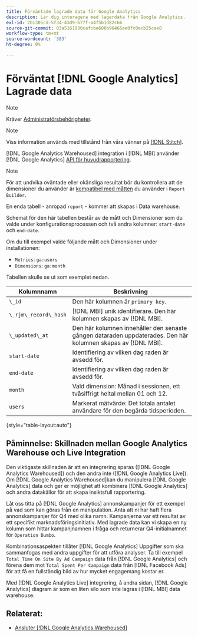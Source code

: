 ```yaml
---
title: Förväntade lagrade data för Google Analytics
description: Lär dig interagera med lagerdata från Google Analytics.
exl-id: 2b1305cd-5f34-43d9-b77f-a4f5b1d82c66
source-git-commit: 03a5161930cafcbe600b96465ee0fc0ecb25cae8
workflow-type: tm+mt
source-wordcount: '383'
ht-degree: 0%

---
```


# Förväntat [!DNL Google Analytics] Lagrade data

>[!NOTE]
>
>Kräver [Administratörsbehörigheter](../../../administrator/user-management/user-management.md).

>[!NOTE]
>
>Viss information används med tillstånd från våra vänner på [[!DNL Stitch]](https://www.stitchdata.com/docs/integrations/saas/google-analytics).

[!DNL Google Analytics Warehoused] integration i [!DNL MBI] använder [!DNL Google Analytics] [API för huvudrapportering](https://developers.google.com/analytics/devguides/reporting/core/v3/).

>[!NOTE]
>
>För att undvika oväntade eller okänsliga resultat bör du kontrollera att de dimensioner du använder är [kompatibel med måtten](https://developers.google.com/analytics/devguides/reporting/core/dimsmets) du använder i `Report Builder`.

En enda tabell - anropad `report` - kommer att skapas i Data warehouse.

Schemat för den här tabellen består av de mått och Dimensioner som du valde under konfigurationsprocessen och två andra kolumner: `start-date` och `end-date`.

Om du till exempel valde följande mått och Dimensioner under installationen:

* `Metrics`: `ga:users`
* `Dimensions`: `ga:month`

Tabellen skulle se ut som exemplet nedan.

| **Kolumnnamn** | **Beskrivning** |
|-----|-----|
| `\_id` | Den här kolumnen är `primary key`. |
| `\_rjm\_record\_hash` | [!DNL MBI] unik identifierare. Den här kolumnen skapas av [!DNL MBI]. |
| `\_updated\_at` | Den här kolumnen innehåller den senaste gången dataraden uppdaterades. Den här kolumnen skapas av [!DNL MBI]. |
| `start-date` | Identifiering av vilken dag raden är avsedd för. |
| `end-date` | Identifiering av vilken dag raden är avsedd för. |
| `month` | Vald dimension: Månad i sessionen, ett tvåsiffrigt heltal mellan 01 och 12. |
| `users` | Markerat mätvärde: Det totala antalet användare för den begärda tidsperioden. |

{style=&quot;table-layout:auto&quot;}

## Påminnelse: Skillnaden mellan Google Analytics Warehouse och Live Integration

Den viktigaste skillnaden är att en integrering sparas ([!DNL Google Analytics Warehoused]) och den andra inte ([!DNL Google Analytics Live]). Om [!DNL Google Analytics Warehoused]kan du manipulera [!DNL Google Analytics] data och ger er möjlighet att kombinera [!DNL Google Analytics] och andra datakällor för att skapa insiktsfull rapportering.

Låt oss titta på [!DNL Google Analytics] annonskampanjer för ett exempel på vad som kan göras från en manipulation. Anta att ni har haft flera annonskampanjer för Q4 med olika namn. Kampanjerna var ett resultat av ett specifikt marknadsföringsinitiativ. Med lagrade data kan vi skapa en ny kolumn som hittar kampanjnamnen i fråga och returnerar Q4-initialnamnet för `Operation Dumbo`.

Kombinationsaspekten tillåter [!DNL Google Analytics] Uppgifter som ska sammanfogas med andra uppgifter för att utföra analyser. Ta till exempel `Total Time On Site By Ad Campaign` data från [!DNL Google Analytics] och förena dem mot `Total Spent Per Campaign` data från [!DNL Facebook Ads] för att få en fullständig bild av hur mycket engagemang kostar er.

Med [!DNL Google Analytics Live] integrering, å andra sidan, [!DNL Google Analytics] diagram är som en liten silo som inte lagras i [!DNL MBI] data warehouse.

## Relaterat:

* [Ansluter [!DNL Google Analytics Warehoused]](../integrations/google-analytics-warehoused.md)
